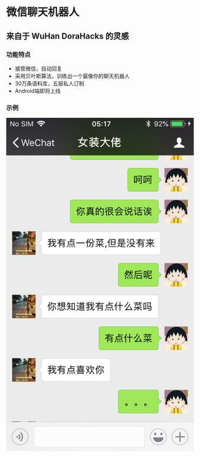 # 微信聊天机器人 #

## 来自于 WuHan DoraHacks 的灵感 ##

### 功能特点 ###
- 接管微信，自动回复
- 采用贝叶斯算法，训练出一个最像你的聊天机器人
- 30万条语料库，五层私人订制
- Android端即将上线

### 示例 ###
![](/image/example.png)